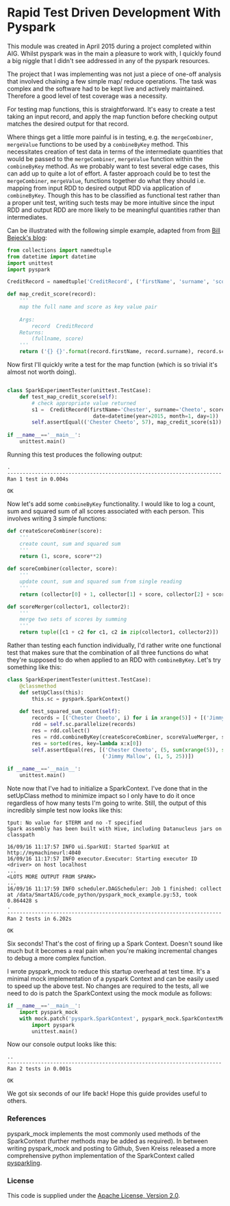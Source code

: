 Rapid Test Driven Development With Pyspark
=================================================

This module was created in April 2015 during a project completed within AIG.
Whilst pyspark was in the main a pleasure to work with, I quickly found a big niggle that I didn't see addressed in any of the pyspark resources.

The project that I was implementing was not just a piece of one-off analysis that involved chaining a few simple map/ reduce operations. The task was complex and the software had to be kept live and actively maintained. Therefore a good level of test coverage was a necessity. 

For testing map functions, this is straightforward. It's easy to create a test taking an input record, and apply the map function before checking output matches the desired output for that record.

Where things get a little more painful is in testing, e.g. the `mergeCombiner`, `mergeValue` functions to be used by a `combineByKey` method. 
This necessitates creation of test data in terms of the intermediate quantities that would be passed to the `mergeCombiner`, `mergeValue` function within the `combineByKey` method. As we probably want to test several edge cases, this can add up to quite a lot of effort. 
A faster approach could be to test the `mergeCombiner`, `mergeValue`, functions together do what they should i.e. mapping from input RDD to desired output RDD via application of `combineByKey`. Though this has to be classified as functional test rather than a proper unit test, writing such tests may be more intuitive since the input RDD and output RDD are more likely to be meaningful quantities rather than intermediates. 

Can be illustrated with the following simple example, adapted from from [Bill Bejeck's blog](http://codingjunkie.net/spark-combine-by-key/):
```Python
from collections import namedtuple
from datetime import datetime
import unittest
import pyspark

CreditRecord = namedtuple('CreditRecord', ('firstName', 'surname', 'score', 'date'))

def map_credit_score(record):
    '''
    map the full name and score as key value pair
    
    Args:
        record  CreditRecord
    Returns:
        (fullname, score)
    '''
    return ('{} {}'.format(record.firstName, record.surname), record.score)
```

Now first I'll quickly write a test for the map function (which is so trivial it's almost not worth doing).


```Python

class SparkExperimentTester(unittest.TestCase):
    def test_map_credit_score(self):
        # check appropriate value returned
        s1 =  CreditRecord(firstName='Chester', surname='Cheeto', score=57, 
                            date=datetime(year=2015, month=1, day=1))
        self.assertEqual(('Chester Cheeto', 57), map_credit_score(s1))
    
if __name__=='__main__':
    unittest.main()
```
Running this test produces the following output:
```
.
----------------------------------------------------------------------
Ran 1 test in 0.004s

OK
```

Now let's add some `combineByKey` functionality. I would like to log a count, sum and squared sum of all scores associated with each person. This involves writing 3 simple functions:

```Python
def createScoreCombiner(score):
    '''
    create count, sum and squared sum
    '''
    return (1, score, score**2)

def scoreCombiner(collector, score):
    '''
    update count, sum and squared sum from single reading
    '''
    return (collector[0] + 1, collector[1] + score, collector[2] + score**2)

def scoreMerger(collector1, collector2):
    '''
    merge two sets of scores by summing
    '''
    return tuple([c1 + c2 for c1, c2 in zip(collector1, collector2)])
```

Rather than testing each function individually, I'd rather write one functional test that makes sure that the combination of all three functions do what they're supposed to do when applied to an RDD with `combineByKey`. Let's try something like this:

```Python
class SparkExperimentTester(unittest.TestCase):
    @classmethod
    def setUpClass(this):
        this.sc = pyspark.SparkContext()
        
    def test_squared_sum_count(self):
        records = [('Chester Cheeto', i) for i in xrange(5)] + [('Jimmy Mallow', 5)]
        rdd = self.sc.parallelize(records)
        res = rdd.collect()
        res = rdd.combineByKey(createScoreCombiner, scoreValueMerger, scoreCombinerMerger).collect()
        res = sorted(res, key=lambda x:x[0])
        self.assertEqual(res, [('Chester Cheeto', (5, sum(xrange(5)), sum(i**2 for i in xrange(5)))),
                               ('Jimmy Mallow', (1, 5, 25))])
    
if __name__=='__main__':
    unittest.main()
```

Note now that I've had to initialize a SparkContext. I've done that in the setUpClass method to minimize impact so I only have to do it once regardless of how many tests I'm going to write. Still, the output of this incredibly simple test now looks like this:

```
tput: No value for $TERM and no -T specified
Spark assembly has been built with Hive, including Datanucleus jars on classpath

16/09/16 11:17:57 INFO ui.SparkUI: Started SparkUI at http://mymachineurl:4040
16/09/16 11:17:57 INFO executor.Executor: Starting executor ID <driver> on host localhost
...
<LOTS MORE OUTPUT FROM SPARK>
...
16/09/16 11:17:59 INFO scheduler.DAGScheduler: Job 1 finished: collect at /data/SmartAIG/code_python/pyspark_mock_example.py:53, took 0.864428 s
.
----------------------------------------------------------------------
Ran 2 tests in 6.202s

OK
```
Six seconds! That's the cost of firing up a Spark Context. Doesn't sound like much but it becomes a real pain when you're making incremental changes to debug a more complex function. 

I wrote pyspark_mock to reduce this startup overhead at test time. It's a minimal mock implementation of a pyspark Context and can be easily used to speed up the above test. No changes are required to the tests, all we need to do is patch the SparkContext using the mock module as follows:
```Python
if __name__=='__main__':
    import pyspark_mock
    with mock.patch('pyspark.SparkContext', pyspark_mock.SparkContextMock):
        import pyspark
        unittest.main()
```

Now our console output looks like this:

```
..
----------------------------------------------------------------------
Ran 2 tests in 0.001s

OK
```
We got six seconds of our life back! Hope this guide provides useful to others.

### References
pyspark_mock implements the most commonly used methods of the SparkContext (further methods may be added as required). In between writing pyspark_mock and posting to Github, Sven Kreiss released a more comprehensive python implementation of the SparkContext called [pysparkling](https://github.com/svenkreiss/pysparkling).

### License
This code is supplied under the [Apache License, Version 2.0](http://www.apache.org/licenses/LICENSE-2.0).

